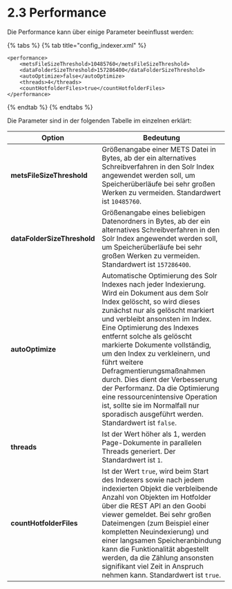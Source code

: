 # 2.3 Performance

Die Performance kann über einige Parameter beeinflusst werden:

{% tabs %}
{% tab title="config_indexer.xml" %}
```markup
<performance>
    <metsFileSizeThreshold>10485760</metsFileSizeThreshold>
    <dataFolderSizeThreshold>157286400</dataFolderSizeThreshold>
    <autoOptimize>false</autoOptimize>
    <threads>4</threads>
    <countHotfolderFiles>true</countHotfolderFiles>
</performance>
```
{% endtab %}
{% endtabs %}

Die Parameter sind in der folgenden Tabelle im einzelnen erklärt:

| Option                      | Bedeutung                                                                                                                                                                                                                                                                                                                                                                                                                                                                                                                                                                    |
| --------------------------- | ---------------------------------------------------------------------------------------------------------------------------------------------------------------------------------------------------------------------------------------------------------------------------------------------------------------------------------------------------------------------------------------------------------------------------------------------------------------------------------------------------------------------------------------------------------------------------- |
| **metsFileSizeThreshold**   | Größenangabe einer METS Datei in Bytes, ab der ein alternatives Schreibverfahren in den Solr Index angewendet werden soll, um Speicherüberläufe bei sehr großen Werken zu vermeiden. Standardwert ist `10485760`.                                                                                                                                                                                                                                                                                                                                                            |
| **dataFolderSizeThreshold** | Größenangabe eines beliebigen Datenordners in Bytes, ab der ein alternatives Schreibverfahren in den Solr Index angewendet werden soll, um Speicherüberläufe bei sehr großen Werken zu vermeiden. Standardwert ist `157286400`.                                                                                                                                                                                                                                                                                                                                              |
| **autoOptimize**            | Automatische Optimierung des Solr Indexes nach jeder Indexierung. Wird ein Dokument aus dem Solr Index gelöscht, so wird dieses zunächst nur als gelöscht markiert und verbleibt ansonsten im Index. Eine Optimierung des Indexes entfernt solche als gelöscht markierte Dokumente vollständig, um den Index zu verkleinern, und führt weitere Defragmentierungsmaßnahmen durch. Dies dient der Verbesserung der Performanz. Da die Optimierung eine ressourcenintensive Operation ist, sollte sie im Normalfall nur sporadisch ausgeführt werden. Standardwert ist `false`. |
| **threads**                 | Ist der Wert höher als 1, werden Page-Dokumente in parallelen Threads generiert. Der Standardwert ist `1`.                                                                                                                                                                                                                                                                                                                                                                                                                                                                   |
| **countHotfolderFiles**     | Ist der Wert `true`, wird beim Start des Indexers sowie nach jedem indexierten Objekt die verbleibende Anzahl von Objekten im Hotfolder über die REST API an den Goobi viewer gemeldet. Bei sehr großen Dateimengen (zum Beispiel einer kompletten Neuindexierung) und einer langsamen Speicheranbindung kann die Funktionalität abgestellt werden, da die Zählung ansonsten signifikant viel Zeit in Anspruch nehmen kann. Standardwert ist `true`.                                                                                                                         |
